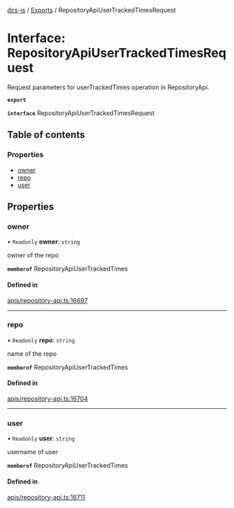[dcs-js](../README.md) / [Exports](../modules.md) / RepositoryApiUserTrackedTimesRequest

# Interface: RepositoryApiUserTrackedTimesRequest

Request parameters for userTrackedTimes operation in RepositoryApi.

**`export`**

**`interface`** RepositoryApiUserTrackedTimesRequest

## Table of contents

### Properties

- [owner](RepositoryApiUserTrackedTimesRequest.md#owner)
- [repo](RepositoryApiUserTrackedTimesRequest.md#repo)
- [user](RepositoryApiUserTrackedTimesRequest.md#user)

## Properties

### <a id="owner" name="owner"></a> owner

• `Readonly` **owner**: `string`

owner of the repo

**`memberof`** RepositoryApiUserTrackedTimes

#### Defined in

[apis/repository-api.ts:16697](https://github.com/unfoldingWord/dcs-js/blob/b29eb7a/apis/repository-api.ts#L16697)

___

### <a id="repo" name="repo"></a> repo

• `Readonly` **repo**: `string`

name of the repo

**`memberof`** RepositoryApiUserTrackedTimes

#### Defined in

[apis/repository-api.ts:16704](https://github.com/unfoldingWord/dcs-js/blob/b29eb7a/apis/repository-api.ts#L16704)

___

### <a id="user" name="user"></a> user

• `Readonly` **user**: `string`

username of user

**`memberof`** RepositoryApiUserTrackedTimes

#### Defined in

[apis/repository-api.ts:16711](https://github.com/unfoldingWord/dcs-js/blob/b29eb7a/apis/repository-api.ts#L16711)
